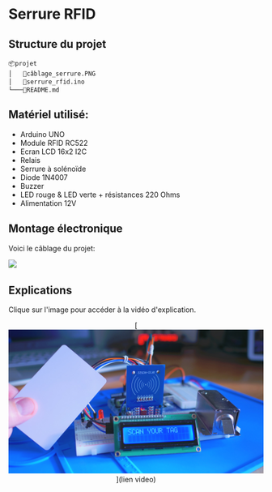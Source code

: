 # __Serrure RFID__

## Structure du projet
```
📦projet  
│   📜câblage_serrure.PNG
│   📜serrure_rfid.ino
└───📜README.md
```

## Matériel utilisé: 
* Arduino UNO
* Module RFID RC522
* Ecran LCD 16x2 I2C
* Relais
* Serrure à solénoïde
* Diode 1N4007
* Buzzer
* LED rouge & LED verte + résistances 220 Ohms
* Alimentation 12V

## Montage électronique
Voici le câblage du projet:

![](câblage_serrure.PNG#center)

## Explications
Clique sur l'image pour accéder à la vidéo d'explication.

<span style="display:block;text-align:center">

[![](miniature_serrure_rfid.jpg#center)](lien video)

</span>

